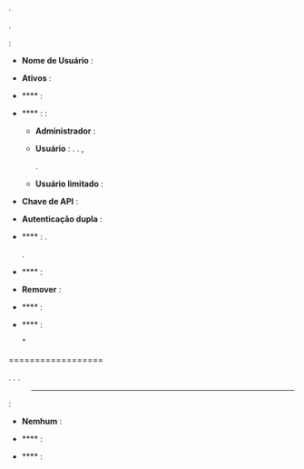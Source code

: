 



.


.

 :

-   **Nome de Usuário** : 

-   **Ativos** : 

-   **** : 
    

-   **** :  :

    -   **Administrador** : 

    -   **Usuário** : 
        . . ,
        
        .

    -   **Usuário limitado** : 
        
        

-   **Chave de API** : 

-   **Autenticação dupla** : 
    

-   **** : 
    . 
    
    .

-   **** : 
    

-   **Remover** : 

-   **** : 

-   **** : 
    
    "

 
==================


. 
. .

> ****
>
> 
> 


 :

-   **Nemhum** : 

-   **** : 
    

-   **** : 
    
    


